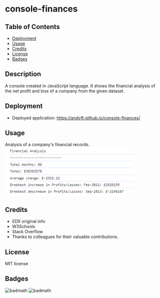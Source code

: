 # console-finances

## Table of Contents

- [Deployment](#deployment)
- [Usage](#usage)
- [Credits](#credits)
- [License](#license)
- [Badges](#badges)

## Description

A console created in JavaScript language. It shows the financial analysis of the net profit and loss of a company from the given dataset.

## Deployment

- Deployed application: https://andyft.github.io/console-finances/

## Usage

Analysis of a company's financial records. ![navigation bar](https://github.com/AndyFt/console-finances/blob/main/images/result_screenshot.png)

## Credits

- EDX original info</br>
- W3Schools</br>
- Stack Overflow</br>
- Thanks to colleagues for their valuable contributions.

## License

MIT license

## Badges
![badmath](https://img.shields.io/badge/HTML-6.4-blue)
![badmath](https://img.shields.io/badge/JavaScript-93.6-orange)